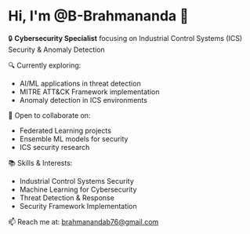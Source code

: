 # Hi, I'm @B-Brahmananda 👋

🔒 **Cybersecurity Specialist** focusing on Industrial Control Systems (ICS) Security & Anomaly Detection

🔍 Currently exploring:
- AI/ML applications in threat detection
- MITRE ATT&CK Framework implementation
- Anomaly detection in ICS environments

🤝 Open to collaborate on:
- Federated Learning projects
- Ensemble ML models for security
- ICS security research

📚 Skills & Interests:
- Industrial Control Systems Security
- Machine Learning for Cybersecurity
- Threat Detection & Response
- Security Framework Implementation

📫 Reach me at: brahmanandab76@gmail.com
